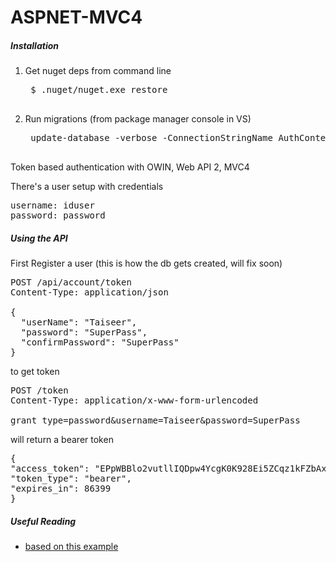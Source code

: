﻿ASPNET-MVC4
===

##### Installation

1. Get nuget deps from command line
	<pre>
	$ .nuget/nuget.exe restore
	</pre>
2. Run migrations (from package manager console in VS)
	<pre>
	update-database -verbose -ConnectionStringName AuthContext
	</pre>

Token based authentication with OWIN, Web API 2, MVC4

There's a user setup with credentials
<pre>
username: iduser
password: password
</pre>


##### Using the API

First Register a user (this is how the db gets created, will fix soon)

<pre>
POST /api/account/token
Content-Type: application/json

{
  "userName": "Taiseer",
  "password": "SuperPass",
  "confirmPassword": "SuperPass"
}
</pre>

to get token

<pre>
POST /token
Content-Type: application/x-www-form-urlencoded

grant_type=password&username=Taiseer&password=SuperPass
</pre>

will return a bearer token

<pre>
{
"access_token": "EPpWBBlo2vutllIQDpw4YcgK0K928Ei5ZCqz1kFZbAx2r1elO01iTgn5zLHYf53OaR9rozECDpWi3j3tblk8IqRpFY0es8U55pyd5Qj7Bp6HT74ramkqEC9pl2tG0uB6KQVU3N0XFlh59MMFSISIJOGDeYp5yjHaKs8Uh9SyDzQow3yXNHoUh9QJazgAK6pHuiV0nZcSZZIrJt4KoAPudWVX_WkkzpPJ1F48Orrfe7A",
"token_type": "bearer",
"expires_in": 86399
}
</pre>

##### Useful Reading

* <a href="http://bitoftech.net/2014/06/01/token-based-authentication-asp-net-web-api-2-owin-asp-net-identity/" target="_blank">based on this example</a>
